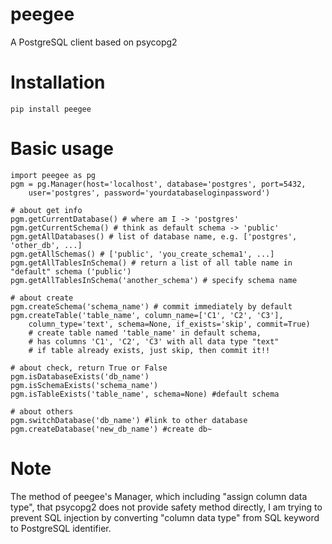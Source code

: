 # peegee
A PostgreSQL client based on psycopg2

# Installation
    pip install peegee

# Basic usage
    import peegee as pg
    pgm = pg.Manager(host='localhost', database='postgres', port=5432,
        user='postgres', password='yourdatabaseloginpassword')
    
    # about get info
    pgm.getCurrentDatabase() # where am I -> 'postgres'
    pgm.getCurrentSchema() # think as default schema -> 'public'
    pgm.getAllDatabases() # list of database name, e.g. ['postgres', 'other_db', ...]
    pgm.getAllSchemas() # ['public', 'you_create_schema1', ...]
    pgm.getAllTablesInSchema() # return a list of all table name in "default" schema ('public')
    pgm.getAllTablesInSchema('another_schema') # specify schema name
    
    # about create
    pgm.createSchema('schema_name') # commit immediately by default
    pgm.createTable('table_name', column_name=['C1', 'C2', 'C3'],
        column_type='text', schema=None, if_exists='skip', commit=True)
        # create table named 'table_name' in default schema, 
        # has columns 'C1', 'C2', 'C3' with all data type "text"
        # if table already exists, just skip, then commit it!!
    
    # about check, return True or False
    pgm.isDatabaseExists('db_name')
    pgm.isSchemaExists('schema_name')
    pgm.isTableExists('table_name', schema=None) #default schema
    
    # about others
    pgm.switchDatabase('db_name') #link to other database
    pgm.createDatabase('new_db_name') #create db~
    
# Note
The method of peegee's Manager, which including "assign column data type", that psycopg2 does not provide safety method directly, I am trying to prevent SQL injection by converting "column data type" from SQL keyword to PostgreSQL identifier.
